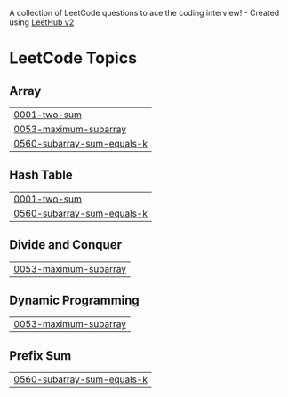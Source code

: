 A collection of LeetCode questions to ace the coding interview! - Created using [LeetHub v2](https://github.com/arunbhardwaj/LeetHub-2.0)
<!---LeetCode Topics Start-->
# LeetCode Topics
## Array
|  |
| ------- |
| [0001-two-sum](https://github.com/parth369/PKsLC/tree/master/0001-two-sum) |
| [0053-maximum-subarray](https://github.com/parth369/PKsLC/tree/master/0053-maximum-subarray) |
| [0560-subarray-sum-equals-k](https://github.com/parth369/PKsLC/tree/master/0560-subarray-sum-equals-k) |
## Hash Table
|  |
| ------- |
| [0001-two-sum](https://github.com/parth369/PKsLC/tree/master/0001-two-sum) |
| [0560-subarray-sum-equals-k](https://github.com/parth369/PKsLC/tree/master/0560-subarray-sum-equals-k) |
## Divide and Conquer
|  |
| ------- |
| [0053-maximum-subarray](https://github.com/parth369/PKsLC/tree/master/0053-maximum-subarray) |
## Dynamic Programming
|  |
| ------- |
| [0053-maximum-subarray](https://github.com/parth369/PKsLC/tree/master/0053-maximum-subarray) |
## Prefix Sum
|  |
| ------- |
| [0560-subarray-sum-equals-k](https://github.com/parth369/PKsLC/tree/master/0560-subarray-sum-equals-k) |
<!---LeetCode Topics End-->